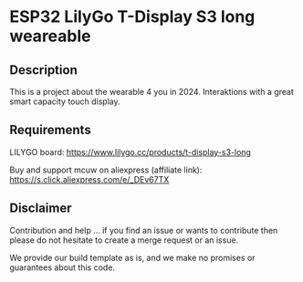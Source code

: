 # ESP32 LilyGo T-Display S3 long weareable

## Description

This is a project about the wearable 4 you in 2024.
Interaktions with a great smart capacity touch display.

## Requirements

LILYGO board: https://www.lilygo.cc/products/t-display-s3-long

Buy and support mcuw on aliexpress (affiliate link): https://s.click.aliexpress.com/e/_DEv67TX


## Disclaimer

Contribution and help ... if you find an issue or wants to contribute then please do not hesitate to create a merge request or an issue.

We provide our build template as is, and we make no promises or guarantees about this code.
